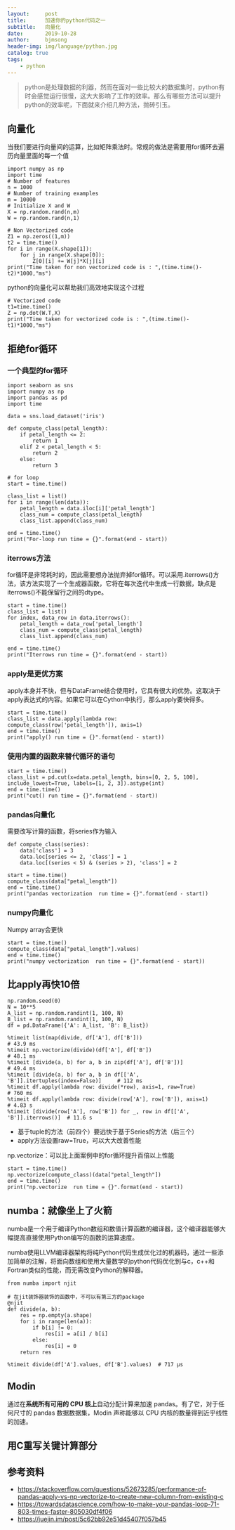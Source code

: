 ```yaml
---
layout:     post
title:      加速你的python代码之一
subtitle:   向量化
date:       2019-10-28
author:     bjmsong
header-img: img/language/python.jpg
catalog: true
tags:
    - python
---
```

>python是处理数据的利器，然而在面对一些比较大的数据集时，python有时会感觉运行很慢，这大大影响了工作的效率。那么有哪些方法可以提升python的效率呢，下面就来介绍几种方法，抛砖引玉。



## 向量化

当我们要进行向量间的运算，比如矩阵乘法时。常规的做法是需要用for循环去遍历向量里面的每一个值
```
import numpy as np
import time
# Number of features
n = 1000
# Number of training examples
m = 10000
# Initialize X and W
X = np.random.rand(n,m)
W = np.random.rand(n,1)

# Non Vectorized code
Z1 = np.zeros((1,m))
t2 = time.time()
for i in range(X.shape[1]):
    for j in range(X.shape[0]):
        Z[0][i] += W[j]*X[j][i]
print("Time taken for non vectorized code is : ",(time.time()-t2)*1000,"ms")
```
python的向量化可以帮助我们高效地实现这个过程
```
# Vectorized code
t1=time.time()
Z = np.dot(W.T,X)
print("Time taken for vectorized code is : ",(time.time()-t1)*1000,"ms")
```



## 拒绝for循环

### 一个典型的for循环
```
import seaborn as sns
import numpy as np
import pandas as pd
import time

data = sns.load_dataset('iris')

def compute_class(petal_length):
    if petal_length <= 2:
        return 1
    elif 2 < petal_length < 5:
        return 2
    else:
        return 3

# for loop
start = time.time()

class_list = list()
for i in range(len(data)):
    petal_length = data.iloc[i]['petal_length']
    class_num = compute_class(petal_length)
    class_list.append(class_num)

end = time.time()
print("For-loop run time = {}".format(end - start))
```



### iterrows方法

for循环是非常耗时的，因此需要想办法抛弃掉for循环。可以采用.iterrows()方法，该方法实现了一个生成器函数，它将在每次迭代中生成一行数据，缺点是iterrows()不能保留行之间的dtype。
```
start = time.time()
class_list = list()
for index, data_row in data.iterrows():
    petal_length = data_row['petal_length']
    class_num = compute_class(petal_length)
    class_list.append(class_num)

end = time.time()
print("Iterrows run time = {}".format(end - start))
```



### apply是更优方案

apply本身并不快，但与DataFrame结合使用时，它具有很大的优势。这取决于apply表达式的内容。如果它可以在Cython中执行，那么apply要快得多。
```
start = time.time()
class_list = data.apply(lambda row: compute_class(row['petal_length']), axis=1)
end = time.time()
print("apply() run time = {}".format(end - start))
```



### 使用内置的函数来替代循环的语句

```
start = time.time()
class_list = pd.cut(x=data.petal_length, bins=[0, 2, 5, 100], include_lowest=True, labels=[1, 2, 3]).astype(int)
end = time.time()
print("cut() run time = {}".format(end - start))
```



### pandas向量化

需要改写计算的函数，将series作为输入
```
def compute_class(series):
    data['class'] = 3
    data.loc[series <= 2, 'class'] = 1
    data.loc[(series < 5) & (series > 2), 'class'] = 2

start = time.time()
compute_class(data["petal_length"])
end = time.time()
print("pandas vectorization  run time = {}".format(end - start))
```



### numpy向量化

Numpy array会更快
```
start = time.time()
compute_class(data["petal_length"].values)
end = time.time()
print("numpy vectorization  run time = {}".format(end - start))
```



## 比apply再快10倍

```
np.random.seed(0)
N = 10**5
A_list = np.random.randint(1, 100, N)
B_list = np.random.randint(1, 100, N)
df = pd.DataFrame({'A': A_list, 'B': B_list})

%timeit list(map(divide, df['A'], df['B']))                                   # 43.9 ms
%timeit np.vectorize(divide)(df['A'], df['B'])                                # 48.1 ms
%timeit [divide(a, b) for a, b in zip(df['A'], df['B'])]                      # 49.4 ms
%timeit [divide(a, b) for a, b in df[['A', 'B']].itertuples(index=False)]     # 112 ms
%timeit df.apply(lambda row: divide(*row), axis=1, raw=True)                  # 760 ms
%timeit df.apply(lambda row: divide(row['A'], row['B']), axis=1)              # 4.83 s
%timeit [divide(row['A'], row['B']) for _, row in df[['A', 'B']].iterrows()]  # 11.6 s
```

- 基于tuple的方法（前四个）要远快于基于Series的方法（后三个）
- apply方法设置raw=True，可以大大改善性能


np.vectorize：可以比上面案例中的for循环提升百倍以上性能
```
start = time.time()
np.vectorize(compute_class)(data["petal_length"])
end = time.time()
print("np.vectorize  run time = {}".format(end - start))
```



## numba：就像坐上了火箭

numba是一个用于编译Python数组和数值计算函数的编译器，这个编译器能够大幅提高直接使用Python编写的函数的运算速度。

numba使用LLVM编译器架构将纯Python代码生成优化过的机器码，通过一些添加简单的注解，将面向数组和使用大量数学的python代码优化到与c，c++和Fortran类似的性能，而无需改变Python的解释器。
```
from numba import njit

# 在jit装饰器装饰的函数中，不可以有第三方的package
@njit
def divide(a, b):
    res = np.empty(a.shape)
    for i in range(len(a)):
        if b[i] != 0:
            res[i] = a[i] / b[i]
        else:
            res[i] = 0
    return res

%timeit divide(df['A'].values, df['B'].values)  # 717 µs
```



## Modin

通过在**系统所有可用的 CPU 核上**自动分配计算来加速 pandas。有了它，对于任何尺寸的 pandas 数据数据集，Modin 声称能够以 CPU 内核的数量得到近乎线性的加速。



## 用C重写关键计算部分





## 参考资料

- https://stackoverflow.com/questions/52673285/performance-of-pandas-apply-vs-np-vectorize-to-create-new-column-from-existing-c
- https://towardsdatascience.com/how-to-make-your-pandas-loop-71-803-times-faster-805030df4f06
- https://juejin.im/post/5c62bb92e51d45407f057b45
